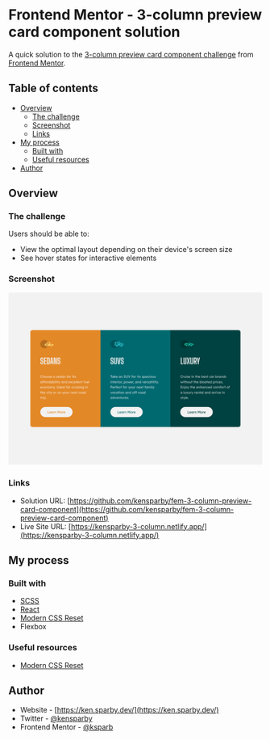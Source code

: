 # Frontend Mentor - 3-column preview card component solution

A quick solution to the [3-column preview card component challenge](https://www.frontendmentor.io/challenges/3column-preview-card-component-pH92eAR2-) from [Frontend Mentor](https://frontendmentor.io).

## Table of contents

- [Overview](#overview)
  - [The challenge](#the-challenge)
  - [Screenshot](#screenshot)
  - [Links](#links)
- [My process](#my-process)
  - [Built with](#built-with)
  - [Useful resources](#useful-resources)
- [Author](#author)

## Overview

### The challenge

Users should be able to:

- View the optimal layout depending on their device's screen size
- See hover states for interactive elements

### Screenshot

![Screenshot of solution](./screenshot.png?raw=true)

### Links

- Solution URL: [https://github.com/kensparby/fem-3-column-preview-card-component](https://github.com/kensparby/fem-3-column-preview-card-component)
- Live Site URL: [https://kensparby-3-column.netlify.app/](https://kensparby-3-column.netlify.app/)

## My process

### Built with

- [SCSS](https://sass-lang.com/)
- [React](https://reactjs.org/)
- [Modern CSS Reset](https://piccalil.li/blog/a-modern-css-reset/)
- Flexbox

### Useful resources

- [Modern CSS Reset](https://piccalil.li/blog/a-modern-css-reset/)

## Author

- Website - [https://ken.sparby.dev/](https://ken.sparby.dev/)
- Twitter - [@kensparby](https://www.twitter.com/kensparby)
- Frontend Mentor - [@ksparb](https://www.frontendmentor.io/profile/ksparb)
